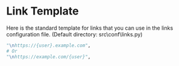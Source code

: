 # Link Template
Here is the standard template for links that you can use in the links configuration file. (Default directory: src\conf\links.py)
```python
"\nhttps://{user}.example.com",
# Or
"\nhttps://example.com/{user}",
```

